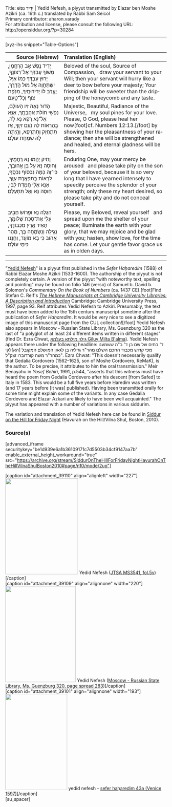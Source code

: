 <html>
<head></head>
<body>
Title: יְדִיד נֶפֶשׁ | Yedid Nefesh, a piyyut transmitted by Elazar ben Moshe Azikri (ca. 16th c.) translated by Rabbi Sam Seicol<br />
Primary contributor: aharon.varady<br />
For attribution and license, please consult the following URL: <a href="http://opensiddur.org/?p=30284">http://opensiddur.org/?p=30284</a>
<p />
<hr />

[xyz-ihs snippet="Table-Options"]<table style="margin-left: auto; margin-right: auto;" class="draggable">
<thead><tr><th id="x" style="text-align: right;">Source (Hebrew)</th><th style="text-align: left;">Translation (English)</th></tr></thead>
<tbody>
<tr><td style="vertical-align:top;">
<div class="liturgy" lang="he">
<span class="acrostic">יְ</span>דִיד נֶֽפֶשׁ אָב הָרַחֲמָן, 
מְשׁוֹךְ עַבְדְּךְ אֶל־רְצוֹנֶֽךָ,
יָרוּץ עַבְדְּךָ כְּמוֹ אַיָּל, 
יִשְׁתַּחֲוֶה אֶל מוּל הֲדָרֶֽךָ,
יֶעֱרַב לוֹ יְדִידוּתֶֽיךָ, 
מִנֹּֽפֶת צוּף וְכׇל־טָֽעַם׃
</span></div>
</td>
 
<td style="vertical-align:top;">
<div class="english" lang="en">
Beloved of the soul, Source of Compassion, <span class="acrostic">&nbsp;</span>
draw your servant to your Will;
then your servant will hurry like a deer 
to bow before your majesty;
Your friendship will be sweeter 
than the dripping of the honeycomb and any taste.
</div>
</td></tr>


<tr><td style="vertical-align:top;">
<div class="liturgy" lang="he">
<span class="acrostic">הָ</span>דוּר נָאֶה זִיו הָעוֹלָם, 
נַפְשִׁי חוֹלַת אַהֲבָתֶֽךָ,
אָנָּא אֵל־נָא רְפָא נָא לָהּ, 
בְּהַרְאוֹת לָהּ נֹֽעַם זִיוֶֽךָ,
אָז תִּתְחַזֵּק וְתִתְרַפֵּא, 
וְהָֽיְתָה לָּהּ שִׂמְחַת עוֹלָם׃
</span></div>
</td>
 
<td style="vertical-align:top;">
<div class="english" lang="en">
Majestic, Beautiful, Radiance of the Universe, <span class="acrostic">&nbsp;</span>
my soul pines for your love.
Please, O God, please heal her now[foot]cf. Numbers 12:13.[/foot] 
by showing her the pleasantness of your radiance;
then she will be strengthened and healed, 
and eternal gladness will be hers.
</div>
</td></tr>


<tr><td style="vertical-align:top;">
<div class="liturgy" lang="he">
<span class="acrostic">וָ</span>תִיק יֶהֱמוּ נָא רַחֲמֶֽיךָ, 
וְחוּסָה נָּא עַל בֵּן אֲהוּבֶֽךָ,
כִּי־זֶה כַּמָּה נִכְסוֹף נִכְסַֽף, 
לִרְאוֹת בְּתִפְאֶֽרֶת עֻזֶּֽךָ,
אָנָּא אֵלִי חֶמְדַּת לִבִּי, 
חֽוּסָה נָּא וְאַל תִּתְעַלָּם׃
</span></div>
</td>
 
<td style="vertical-align:top;"><div class="english" lang="en">
Enduring One, may your mercy be aroused <span class="acrostic">&nbsp;</span>
and please take pity on the son of your beloved,
because it is so very long that I have yearned intensely 
to speedily perceive the splendor of your strength;
only these my heart desired, 
so please take pity and do not conceal yourself.
</div>
</td></tr>


<tr><td style="vertical-align:top;">
<div class="liturgy" lang="he">
<span class="acrostic">הִ</span>גָּלֶה נָא וּפְרוֹשׂ חָבִיב עָלַי 
אֶת־סֻכַּת שְׁלוֹמֶֽךָ,
תָּאִיר אֶֽרֶץ מִכְּבוֹדֶֽךָ, 
נָגִֽילָה וְנִשְׂמְחָה בָּךְ,
מַהֵר אָהוּב כִּי בָא מוֹעֵד, 
וְחָנֵּֽנוּ כִּימֵי עוֹלָם׃
</span></div>
</td>
 
<td style="vertical-align:top;">
<div class="english" lang="en">
Please, my Beloved, reveal yourself <span class="acrostic">&nbsp;</span>
and spread upon me the shelter of your peace;
illuminate the earth with your glory, 
that we may rejoice and be glad with you;
hasten, show love, for the time has come. 
Let your gentle favor grace us as in olden days.
</div>
</td></tr>
</tbody></table>

<hr />

"<a href="http://en.wikipedia.org/wiki/Yedid_Nefesh">Yedid Nefesh</a>" is a piyyut first published in the <em>Sefer Haḥaredim</em> (1588) of Rabbi Elazar Moshe Azikri (1533-1600). The authorship of the piyyut is not completely certain. A version of the piyyut "with noteworthy text, spelling and pointing" may be found on folio 146 (verso) of Samuel b. David b. Solomon's <em>Commentary On the Book of Numbers</em> (ca. 1437 CE).[foot]Find Stefan C. Reif's <em><a href="https://books.google.com/books?id=MDuYkcahsq8C&lpg=PP1&pg=PA93#v=onepage&q&f=false">The Hebrew Manuscripts at Cambridge University Libraries: A Description and Introduction</a></em> Cambridge: Cambridge University Press, 1997, page 93. Reif attributes Yedid Nefesh to Azkiri. Presumably, the text must have been added to the 15th century manuscript sometime after the publication of <em>Sefer Haḥaredim</em>. It would be very nice to see a digitized image of this manuscript page from the CUL collection![/foot] Yedid Nefesh also appears in Moscow - Russian State Library, Ms. Guenzburg 320 as the last of "a polyglot of at least 24 different items written in different stages" (find Dr. Ezra Chwat, <a href="http://imhm.blogspot.com/2010/06/who-wrote-yedid-nefesh.html">גילוי מילתא בעלמא Giluy Milta B'alma</a>). Yedid Nefesh appears there under the following headline: <span class="hebrew" lang="he">ד' בתים של שם בן ד' ב"ה ששמענו מפי קדוש מכבוד החכם השלם מהר"ר גדליה בן לגאון המושלם המקובל [הא]לקי כמהר"ר משה קורדוברו זצק"ל"</span>. Ezra Chwat: "This doesn't necessarily qualify that Gedalia Cordovero (1562–1625, son of Moshe Cordovero, ReMaK), is the author. To be precise, it attributes to him the oral transmission." Meir Benayahu in <em>Yosef Behiri</em>, 1991, p.544, "asserts that this witness must have heard the poem from Gedalia Cordevero after his descent [from Safed] to Italy in 1583. This would be a full five years before Ḥaredim was written (and 17 years before [it was] published). Having been transmitted orally for some time might explain some of the variants. In any case Gedalia Cordevero and Elazar Azkari are likely to have been well acquainted." The piyyut has appeared with a number of variations in various siddurim.

The variation and translation of Yedid Nefesh here can be found in <a href="http://opensiddur.org/?p=8760">Siddur on the Hill for Friday Night</a> (Ḥavurah on the Hill/Vilna Shul, Boston, 2010).

<h3>Source(s)</h3>

[advanced_iframe securitykey="be1d939e6a1b36109171c7d5503b34cf9147aa7b" enable_external_height_workaround="true" src="https://archive.org/stream/SiddurOnTheHillForFridayNightHavurahOnTheHillVilnaShulBoston2010#page/n10/mode/2up"]

<span style="float: right;">[caption id="attachment_39110" align="alignleft" width="227"]<a href="https://opensiddur.org/wp-content/uploads/2014/11/Yedid-Nefesh-in-Elazar-Azkiris-undated-notebook-JTSA-MS3541-fol.5v.jpg"><img src="https://opensiddur.org/wp-content/uploads/2014/11/Yedid-Nefesh-in-Elazar-Azkiris-undated-notebook-JTSA-MS3541-fol.5v-227x300.jpg" alt="" width="227" height="300" class="size-medium wp-image-39110" /></a> Yedid Nefesh (<a href="https://digitalcollections.jtsa.edu/islandora/object/jts%3A179290#page/16/mode/1up">JTSA MS3541, fol.5v</a>)[/caption]</span> <span style="float: left;">[caption id="attachment_39109" align="alignnone" width="220"]<a href="https://opensiddur.org/wp-content/uploads/2014/11/Yedid-Nefesh-Moscow-–-Russian-State-Library-Ms.-Guenzburg-320.png"><img src="https://opensiddur.org/wp-content/uploads/2014/11/Yedid-Nefesh-Moscow-–-Russian-State-Library-Ms.-Guenzburg-320-220x300.png" alt="" width="220" height="300" class="size-medium wp-image-39109" /></a> Yedid Nefesh (<a href="https://web.nli.org.il/sites/nli/english/digitallibrary/pages/viewer.aspx?presentorid=MANUSCRIPTS&docid=PNX_MANUSCRIPTS990000874140205171-3#|FL70719642">Moscow - Russian State Library, Ms. Guenzburg 320, page spread 283</a>)[/caption]</span> <span style="float: left;">[caption id="attachment_39101" align="alignnone" width="193"]<a href="https://opensiddur.org/wp-content/uploads/2014/11/yedid-nefesh-sefer-haharedim-43a-Venice-1597.jpg"><img src="https://opensiddur.org/wp-content/uploads/2014/11/yedid-nefesh-sefer-haharedim-43a-Venice-1597-193x300.jpg" alt="" width="193" height="300" class="size-medium wp-image-39101" /></a> yedid nefesh - <a href="https://www.nli.org.il/en/books/NNL_ALEPH001157324/NLI">sefer haḥaredim 43a (Venice 1597)</a>[/caption]</span>[su_spacer]

</body>
</html>